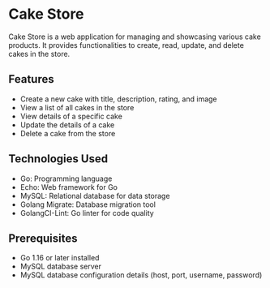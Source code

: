 # Cake Store

Cake Store is a web application for managing and showcasing various cake products. It provides functionalities to create, read, update, and delete cakes in the store.

## Features

- Create a new cake with title, description, rating, and image
- View a list of all cakes in the store
- View details of a specific cake
- Update the details of a cake
- Delete a cake from the store

## Technologies Used

- Go: Programming language
- Echo: Web framework for Go
- MySQL: Relational database for data storage
- Golang Migrate: Database migration tool
- GolangCI-Lint: Go linter for code quality

## Prerequisites

- Go 1.16 or later installed
- MySQL database server
- MySQL database configuration details (host, port, username, password)